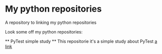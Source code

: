 # My python repositories
A repository to linking my python repositories

Look some off my python repositories:

** PyTest simple study **
This repositorie it's a simple study about PyTest
[a link](https://github.com/italoooliveira/python-study-pytest)

